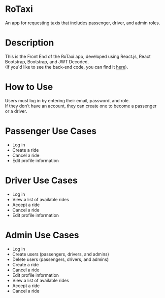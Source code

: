 # RoTaxi  
An app for requesting taxis that includes passenger, driver, and admin roles.  

# Description  
This is the Front End of the RoTaxi app, developed using React.js, React Bootstrap, Bootstrap, and JWT Decoded.  
(If you'd like to see the back-end code, you can find it [here](https://github.com/AgustinFerraresi/RoTaxiProgramacion3.git)).  

# How to Use  
Users must log in by entering their email, password, and role.  
If they don't have an account, they can create one to become a passenger or a driver.  

# Passenger Use Cases  
- Log in  
- Create a ride  
- Cancel a ride  
- Edit profile information  

# Driver Use Cases  
- Log in  
- View a list of available rides  
- Accept a ride  
- Cancel a ride  
- Edit profile information  

# Admin Use Cases  
- Log in  
- Create users (passengers, drivers, and admins)  
- Delete users (passengers, drivers, and admins)  
- Create a ride  
- Cancel a ride  
- Edit profile information  
- View a list of available rides  
- Accept a ride  
- Cancel a ride  
